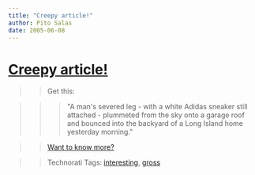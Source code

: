```yaml
---
title: "Creepy article!"
author: Pito Salas
date: 2005-06-08
---
```

# [Creepy article!](None)



>>

>> Get this:

>>

>>> "A man's severed leg - with a white Adidas sneaker still attached -
plummeted from the sky onto a garage roof and bounced into the backyard of a
Long Island home yesterday morning."

>>

>> [Want to know
more?](<http://www.nydailynews.com/front/story/317027p-271169c.html>)

>>

>> Technorati Tags: [interesting](<http://technorati.com/tag/interesting>),
[gross](<http://technorati.com/tag/gross>)


